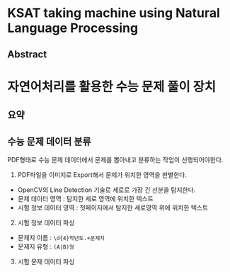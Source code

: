 # KSAT taking machine using Natural Language Processing
## Abstract

# 자연어처리를 활용한 수능 문제 풀이 장치
## 요약

## 수능 문제 데이터 분류
PDF형태로 수능 문제 데이터에서 문제를 뽑아내고 분류하는 작업이 선행되어야한다.

1. PDF파일을 이미지로 Export해서 문제가 위치한 영역을 판별한다.
 - OpenCV의 Line Detection 기술로 세로로 가장 긴 선분을 탐지한다.
 - 문제 데이터 영역 : 탐지한 세로 영역에 위치한 텍스트
 - 시험 정보 데이터 영역 : 첫페이지에서 탐지한 세로영역 위에 위치한 텍스트
2. 시험 정보 데이터 파싱
 - 문제지 이름 : `\d{4}학년도.+문제지`
 - 문제지 유형 : `(A|B)형`
3. 시험 문제 데이터 파싱
 
